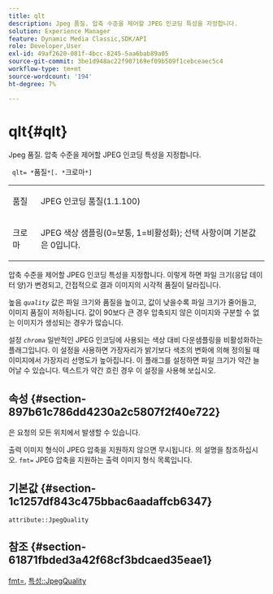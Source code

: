 ```yaml
---
title: qlt
description: Jpeg 품질. 압축 수준을 제어할 JPEG 인코딩 특성을 지정합니다.
solution: Experience Manager
feature: Dynamic Media Classic,SDK/API
role: Developer,User
exl-id: 49af2620-081f-4bcc-8245-5aa6bab89a05
source-git-commit: 3be1d948ac22f907169ef09b509f1cebceaec5c4
workflow-type: tm+mt
source-wordcount: '194'
ht-degree: 7%

---
```


# qlt{#qlt}

Jpeg 품질. 압축 수준을 제어할 JPEG 인코딩 특성을 지정합니다.

` qlt= *`품질`*[. *`크로마`*]`

<table id="simpletable_A245B6A3D2374A6A89DE63A5621CFEC0"> 
 <tr class="strow"> 
  <td class="stentry"> <p> <span class="varname"> 품질 </span> </p> </td> 
  <td class="stentry"> <p>JPEG 인코딩 품질(1.1.100) </p> </td> 
 </tr> 
 <tr class="strow"> 
  <td class="stentry"> <p> <span class="varname"> 크로마 </span> </p> </td> 
  <td class="stentry"> <p>JPEG 색상 샘플링(0=보통, 1=비활성화); 선택 사항이며 기본값은 0입니다. </p> </td> 
 </tr> 
</table>

압축 수준을 제어할 JPEG 인코딩 특성을 지정합니다. 이렇게 하면 파일 크기(응답 데이터 양)가 변경되고, 간접적으로 결과 이미지의 시각적 품질이 달라집니다.

높음 *`quality`* 값은 파일 크기와 품질을 높이고, 값이 낮을수록 파일 크기가 줄어들고, 이미지 품질이 저하됩니다. 값이 90보다 큰 경우 압축되지 않은 이미지와 구분할 수 없는 이미지가 생성되는 경우가 많습니다.

설정 *`chroma`* 일반적인 JPEG 인코딩에 사용되는 색상 대비 다운샘플링을 비활성화하는 플래그입니다. 이 설정을 사용하면 가장자리가 밝기보다 색조의 변화에 의해 정의될 때 이미지에서 가장자리 선명도가 높아집니다. 이 플래그를 설정하면 파일 크기가 약간 늘어날 수 있습니다. 텍스트가 약간 흐린 경우 이 설정을 사용해 보십시오.

## 속성 {#section-897b61c786dd4230a2c5807f2f40e722}

은 요청의 모든 위치에서 발생할 수 있습니다.

출력 이미지 형식이 JPEG 압축을 지원하지 않으면 무시됩니다. 의 설명을 참조하십시오. `fmt=` JPEG 압축을 지원하는 출력 이미지 형식 목록입니다.

## 기본값 {#section-1c1257df843c475bbac6aadaffcb6347}

`attribute::JpegQuality`

## 참조 {#section-61871fbded3a42f68cf3bdcaed35eae1}

[fmt=](../../../../../ir-api/http-protocol/image-rendering-api-ref/c-ir-http-protocol-ref/c-ir-http-protocol-command-reference/r-ir-fmt.md#reference-4c743f67d56b47c5b774fcc900ff758c), [특성::JpegQuality](../../../../../ir-api/material-cat/image-rendering-api-ref/c-ir-material-catalog/c-ir-attributes-reference/r-ir-jpegquality.md#reference-d86fc5ad18bb436891efdbe1f98fea50)
